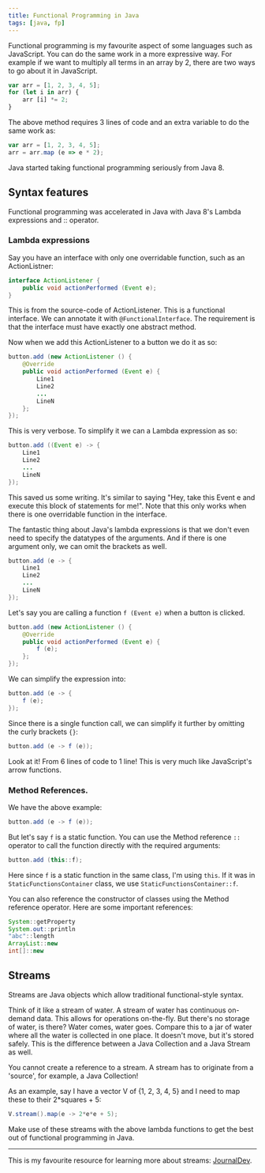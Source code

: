```yaml
---
title: Functional Programming in Java
tags: [java, fp]
---
```


Functional programming is my favourite aspect of some languages such as JavaScript. You can do the same work in a more expressive way. For example if we want to multiply all terms in an array by 2, there are two ways to go about it in JavaScript.

```javascript
var arr = [1, 2, 3, 4, 5];
for (let i in arr) {
    arr [i] *= 2;
}
```

The above method requires 3 lines of code and an extra variable to do the same work as:

```javascript
var arr = [1, 2, 3, 4, 5];
arr = arr.map (e => e * 2);
```

Java started taking functional programming seriously from Java 8.

## Syntax features

Functional programming was accelerated in Java with Java 8's Lambda expressions and :: operator.

### Lambda expressions

Say you have an interface with only one overridable function, such as an ActionListner:

```java
interface ActionListener {
    public void actionPerformed (Event e);
}
```

This is from the source-code of ActionListener. This is a functional interface. We can annotate it with `@FunctionalInterface`. The requirement is that the interface must have exactly one abstract method.

Now when we add this ActionListener to a button we do it as so:

```java
button.add (new ActionListener () {
    @Override
    public void actionPerformed (Event e) {
        Line1
        Line2
        ...
        LineN
    };
});
```

This is very verbose. To simplify it we can a Lambda expression as so:

```java
button.add ((Event e) -> {
    Line1
    Line2
    ...
    LineN
});
```

This saved us some writing. It's similar to saying "Hey, take this Event e and execute this block of statements for me!". Note that this only works when there is one overridable function in the interface.

The fantastic thing about Java's lambda expressions is that we don't even need to specify the datatypes of the arguments. And if there is one argument only, we can omit the brackets as well.

```java
button.add (e -> {
    Line1
    Line2
    ...
    LineN
});
```

Let's say you are calling a function `f (Event e)` when a button is clicked.

```java
button.add (new ActionListener () {
    @Override
    public void actionPerformed (Event e) {
        f (e);
    };
});
```

We can simplify the expression into: 

```java
button.add (e -> {
    f (e);
});
```

Since there is a single function call, we can simplify it further by omitting the curly brackets `{}`:

```java
button.add (e -> f (e));
```

Look at it! From 6 lines of code to 1 line! This is very much like JavaScript's arrow functions.

### Method References.

We have the above example:

```java
button.add (e -> f (e));
```

But let's say `f` is a static function. You can use the Method reference `::` operator to call the function directly with the required arguments:

```java
button.add (this::f);
```

Here since `f` is a static function in the same class, I'm using `this`. If it was in `StaticFunctionsContainer` class, we use `StaticFunctionsContainer::f`.

You can also reference the constructor of classes using the Method reference operator. Here are some important references:

```java
System::getProperty
System.out::println
"abc"::length
ArrayList::new
int[]::new
```

## Streams

Streams are Java objects which allow traditional functional-style syntax.

Think of it like a stream of water. A stream of water has continuous on-demand data. This allows for operations on-the-fly. But there's no storage of water, is there? Water comes, water goes. Compare this to a jar of water where all the water is collected in one place. It doesn't move, but it's stored safely. This is the difference between a Java Collection and a Java Stream as well.

You cannot create a reference to a stream. A stream has to originate from a 'source', for example, a Java Collection!

As an example, say I have a vector V of {1, 2, 3, 4, 5} and I need to map these to their 2*squares + 5:

```java
V.stream().map(e -> 2*e*e + 5);
```

Make use of these streams with the above lambda functions to get the best out of functional programming in Java.

-----

This is my favourite resource for learning more about streams: [JournalDev](https://www.journaldev.com/2774/java-8-stream#stream-overview).
